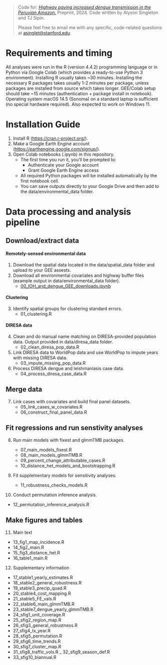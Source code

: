 > Code for: [_Highway paving increased dengue transmission in the Peruvian Amazon._](https://www.medrxiv.org/content/10.1101/2024.11.15.24317406v1) Preprint, 2024. Code written by Alyson Singleton and TJ Sipin.
>
> Please feel free to email me with any specific, code-related questions at asinglet@stanford.edu.

# Requirements and timing
All analyses were run in the R (version 4.4.2) programming language or in Python via Google Colab (which provides a ready-to-use Python 3 environment). Installing R usually takes ~30 minutes. Installing the necessary R packages takes usually 1-2 minutes per package, unless packages are installed from source which takes longer. GEE/Colab setup should take ~15 minutes (authentication + package install in notebook). Operating system macOS 14.5 (Sonoma) on a standard laptop is sufficient (no special hardware required). Also expected to work on Windows 11.

# Installation Guide
1) Install R (https://cran.r-project.org/).
2) Make a Google Earth Engine account (https://earthengine.google.com/signup/).
3) Open Colab notebooks (.ipynb) in this repository.
   - The first time you run it, you’ll be prompted to:
      - Authenticate your Google account
      - Grant Google Earth Engine access
   - All required Python packages will be installed automatically by the first notebook cell.
   - You can save outputs directly to your Google Drive and then add to the data/environmental_data folder.

# Data processing and analysis pipeline

## Download/extract data

#### Remotely-sensed environmental data
1) Download the spatial data located in the data/spatial_data folder and upload to your GEE assests.
2) Download all environmental covariates and highway buffer files (example output in data/environmental_data folder).
   - [00_IOH_and_dengue_GEE_downloads.ipynb](https://colab.research.google.com/drive/1NuFvsgjjnNCU4ZElD4kMuuzfHIACS-fD?usp=sharing)

#### Clustering
3) Identify spatial groups for clustering standard errors.
   - 01_clustering.R 

#### DIRESA data
4) Clean and do manual name matching on DIRESA-provided population data. Output provided in data/diresa_data folder.
   - 02_clean_diresa_pop_data.R 
5) Link DIRESA data to WorldPop data and use WorldPop to impute years with missing DIRESA data.
   - 03_impute_missing_pop_data.R 
6) Process DIRESA dengue and leishmaniasis case data.
   - 04_process_diresa_case_data.R

## Merge data
7) Link cases with covariates and build final panel datasets.
   - 05_link_cases_w_covariates.R
   - 06_construct_final_panel_data.R

## Fit regressions and run senstivity analyses
8) Run main models with fixest and glmmTMB packages.
   - 07_main_models_fixest.R
   - 08_main_models_glmmTMB.R
   - 09_percent_change_attributable_cases.R
   - 10_distance_het_models_and_bootstrapping.R

9) Fit supplementary models for sensitivity analyses.
   - 11_robustness_checks_models.R

10) Conduct permutation inference analysis.
   - 12_permutation_inference_analysis.R

## Make figures and tables
11) Main text
   - 13_fig1_map_incidence.R
   - 14_fig2_main.R
   - 15_fig3_distance_het.R
   - 16_table1_main.R

12) Supplementary information
   - 17_stable1_yearly_estimates.R
   - 18_stable2_general_robustness.R
   - 19_stable3_precip_quad.R
   - 20_stable4_cost_mapping.R
   - 21_stable5_FE_vals.R
   - 22_stable6_main_glmmTMB.R
   - 23_stable7_dengue_yearly_glmmTMB.R
   - 24_sfig1_unit_coverage.R
   - 25_sfig2_region_map.R
   - 26_sfig3_general_robustness.R
   - 27_sfig4_tx_year.R
   - 28_sfig5_permutation.R
   - 29_sfig6_time_trends.R
   - 30_sfig7_cluster_map.R
   - 31_sfig8_traffic_vols.R
   _ 32_sfig9_season_def.R
   - 33_sfig10_biannual.R
